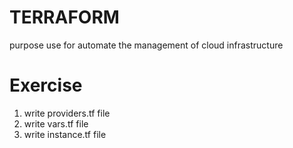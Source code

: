 # TERRAFORM 
  purpose use for automate the management of cloud infrastructure

# Exercise 
1. write providers.tf file
2. write vars.tf file
3. write instance.tf file
